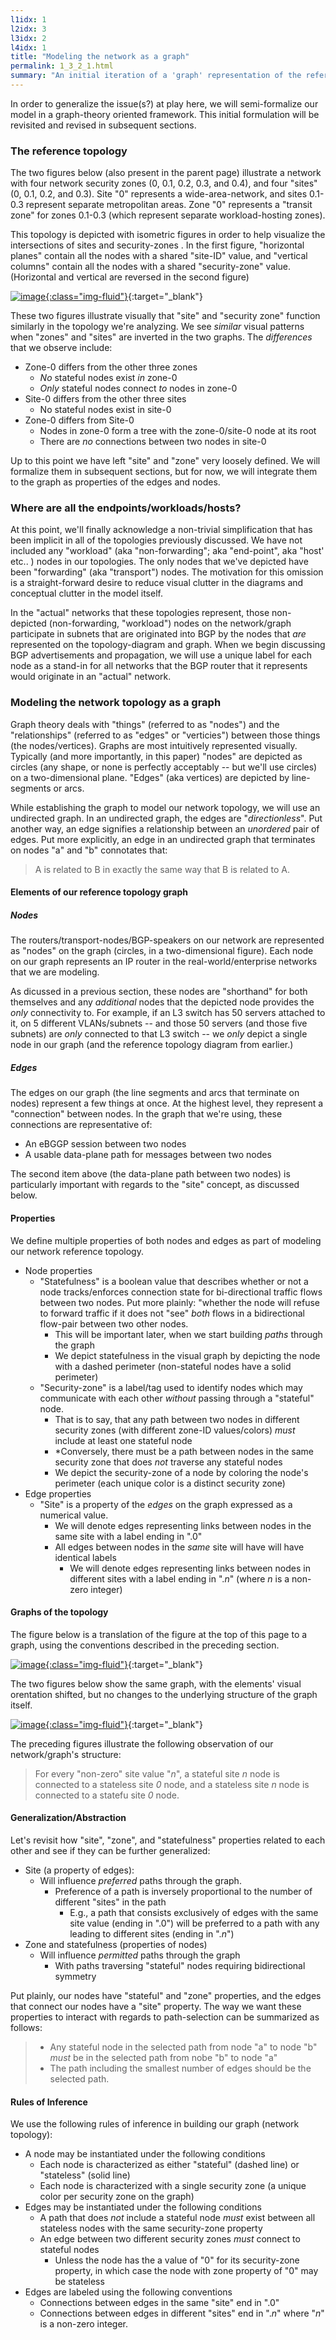 ```yaml
---
l1idx: 1
l2idx: 3
l3idx: 2
l4idx: 1
title: "Modeling the network as a graph"
permalink: 1_3_2_1.html
summary: "An initial iteration of a 'graph' representation of the reference network"
---
```


In order to generalize the issue(s?) at play here, we will semi-formalize our model in a graph-theory oriented framework.  This initial formulation will be revisited and revised in subsequent sections.

### The reference topology

The two figures below (also present in the parent page) illustrate a network with four network security zones (0, 0.1, 0.2, 0.3, and 0.4), and four "sites" (0, 0.1, 0.2, and 0.3).  Site "0" represents a wide-area-network, and sites 0.1-0.3 represent separate metropolitan areas.  Zone "0" represents a "transit zone" for zones 0.1-0.3 (which represent separate workload-hosting zones).  

This topology is depicted with isometric figures in order to help visualize the intersections of sites and security-zones .  In the first figure, "horizontal planes" contain all the nodes with a shared "site-ID" value, and "vertical columns" contain all the nodes with a shared "security-zone" value.  (Horizontal and vertical are reversed in the second figure)

[![image](./grphth-3.svg){:class="img-fluid"}](./pages/1/3(ecmp-symmetric)/grphth-3.svg){:target="_blank"}

These two figures illustrate visually that "site" and "security zone" function similarly in the topology we're analyzing.  We see *similar* visual patterns when "zones" and "sites" are inverted in the two graphs.  The *differences* that we observe include:

- Zone-0 differs from the other three zones
  - *No* stateful nodes exist *in* zone-0
  - *Only* stateful nodes connect *to* nodes in zone-0
- Site-0 differs from the other three sites
  - No stateful nodes exist in site-0
- Zone-0 differs from Site-0
  - Nodes in zone-0 form a tree with the zone-0/site-0 node at its root
  - There are *no* connections between two nodes in site-0

Up to this point we have left "site" and "zone" very loosely defined.  We will formalize them in subsequent sections, but for now, we will integrate them to the graph as properties of the edges and nodes.

###  Where are all the endpoints/workloads/hosts?

At this point, we'll finally acknowledge a non-trivial simplification that has been implicit in all of the topologies previously discussed.  We have not included any "workload" (aka "non-forwarding"; aka "end-point", aka "host' etc.. ) nodes in our topologies.  The only nodes that we've depicted have been "forwarding" (aka "transport") nodes.   The motivation for this omission is a straight-forward desire to reduce visual clutter in the diagrams and conceptual clutter in the model itself.  

In the "actual" networks that these topologies represent, those non-depicted (non-forwarding, "workload") nodes on the network/graph participate in subnets that are originated into BGP by the nodes that *are* represented on the topology-diagram and graph.  When we begin discussing BGP advertisements and propagation, we will use a unique label for each node as a stand-in for all networks that the BGP router that it represents would originate in an "actual" network.

### Modeling the network topology as a graph

Graph theory deals with "things" (referred to as "nodes") and the "relationships" (referred to as "edges" or "verticies") between those things (the nodes/vertices).  Graphs are most intuitively represented visually.  Typically (and more importantly, in this paper) "nodes" are depicted as circles (any shape, or none is perfectly acceptably -- but we'll use circles) on a two-dimensional plane.  "Edges" (aka vertices) are depicted by line-segments or arcs.

While establishing the graph to model our network topology, we will use an undirected graph.  In an undirected graph, the edges are "*directionless*".  Put another way, an edge signifies a relationship between an *unordered* pair of edges.   Put more explicitly, an edge in an undirected graph that terminates on nodes "a" and "b" connotates that:
>A is related to B in exactly the same way that B is related to A.

#### Elements of our reference topology graph

##### Nodes

The routers/transport-nodes/BGP-speakers on our network are represented as "nodes" on the graph (circles, in a two-dimensional figure).  Each node on our graph represents an IP router in the real-world/enterprise networks that we are modeling.

As dicussed in a previous section, these nodes are "shorthand" for both themselves and any *additional* nodes that the depicted node provides the *only* connectivity to.  For example, if an L3 switch has 50 servers attached to it, on 5 different VLANs/subnets  -- and those 50 servers (and those five subnets) are *only* connected to that L3 switch -- we *only* depict a single node in our graph (and the reference topology diagram from earlier.)

##### Edges

The edges on our graph (the line segments and arcs that terminate on nodes) represent a few things at once.  At the highest level, they represent a "connection" between nodes.  In the graph that we're using, these connections are representative of:

- An eBGGP session between two nodes
- A usable data-plane path for messages between two nodes

The second item above (the data-plane path between two nodes) is particularly important with regards to the "site" concept, as discussed below.

#### Properties

We define multiple properties of both nodes and edges as part of modeling our network reference topology.

- Node properties
  - "Statefulness" is a boolean value that describes whether or not a node tracks/enforces connection state for bi-directional traffic flows between two nodes.  Put more plainly: "whether the node will refuse to forward traffic if it does not "see" *both* flows in a bidirectional flow-pair between two other nodes.
    - This will be important later, when we start building *paths* through the graph
    - We depict statefulness in the visual graph by depicting the node with a dashed perimeter (non-stateful nodes have a solid perimeter)
  - "Security-zone" is a label/tag used to identify nodes which may communicate with each other *without* passing through a "stateful" node.
    - That is to say, that any path between two nodes in different security zones (with different zone-ID values/colors) *must* include at least one stateful node
    -  *Conversely, there must be a path between nodes in the same security zone that does *not* traverse any stateful nodes
    - We depict the security-zone of a node by coloring the node's perimeter  (each unique color is a distinct security zone)
- Edge properties
  - "Site" is a property of the *edges* on the graph expressed as a numerical value.
    - We will denote edges representing links between nodes in the same site with a label ending in ".0"
    - All edges between nodes in the *same* site will have will have identical labels
      - We will denote edges representing links between nodes in different sites with a label ending in ".*n*" (where *n* is a non-zero integer)

#### Graphs of the topology

The figure below is a translation of the figure at the top of this page to a graph, using the conventions described in the preceding section.

[![image](./grphth-11.svg){:class="img-fluid"}](./pages/1/3(ecmp-symmetric)/grphth-11.svg){:target="_blank"}

The two figures below show the same graph, with the elements' visual orentation shifted, but no changes to the underlying structure of the graph itself.

[![image](./grphth-12.svg){:class="img-fluid"}](./pages/1/3(ecmp-symmetric)/grphth-12.svg){:target="_blank"}

The preceding figures illustrate the following observation of our network/graph's structure:
> For every "non-zero" site value "*n*", a stateful site *n* node is connected to a stateless site *0* node, and a stateless site *n* node is connected to a statefu site *0* node.


#### Generalization/Abstraction

Let's revisit how "site", "zone", and "statefulness" properties related to each other and see if they can be further generalized:

* Site (a property of edges): 
  * Will influence *preferred* paths through the graph.
    * Preference of a path is inversely proportional to the number of different "sites" in the path
      * E.g., a path that consists exclusively of edges with the same site value (ending in ".0") will be preferred to a path with any leading to different sites (ending in ".*n*")
* Zone and statefulness (properties of nodes)
  * Will influence *permitted* paths through the graph
    * With paths traversing "stateful" nodes requiring bidirectional symmetry

Put plainly, our nodes have "stateful" and "zone" properties, and the edges that connect our nodes have a "site" property.  The way we want these properties to interact with regards to path-selection can be summarized as follows:

>- Any stateful node in the selected path from node "a" to node "b" *must* be in the selected path from nobe "b" to node "a"
>- The path including the smallest number of edges should be the selected path.

#### Rules of Inference

We use the following rules of inference in building our graph (network topology):

* A node may be instantiated under the following conditions
  * Each node is characterized as either "stateful" (dashed line) or "stateless" (solid line)
  * Each node is characterized with a single security zone (a unique color per security zone on the graph)
* Edges may be instantiated under the following conditions
  * A path that does *not* include a stateful node *must* exist between all stateless nodes with the same security-zone property
  * An edge between two different security zones *must* connect to stateful nodes
    * Unless the node has the a value of "0" for its security-zone property, in which case the node with zone property of "0" may be stateless
* Edges are labeled using the following conventions
  * Connections between edges in the same "site" end in ".0"
  * Connections between edges in different "sites" end in ".*n*" where "*n*" is a non-zero integer.

